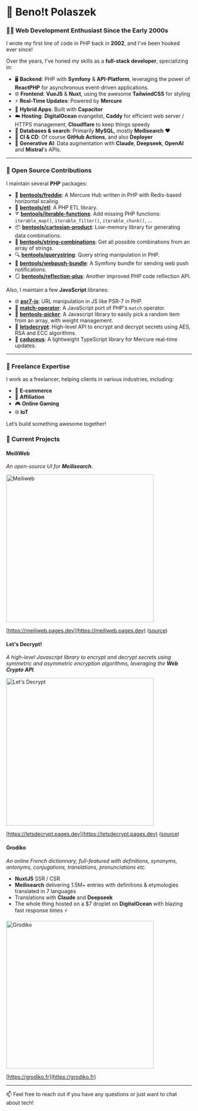# 👋 Beno!t Polaszek

### 👨‍💻 Web Development Enthusiast Since the Early 2000s

I wrote my first line of code in PHP back in **2002**, and I've been hooked ever since! 

Over the years, I've honed my skills as a **full-stack developer**, specializing in:

- 🖥️ **Backend**: PHP with **Symfony** & **API-Platform**, leveraging the power of **ReactPHP** for asynchronous event-driven applications.
- 🌐 **Frontend**: **VueJS** & **Nuxt**, using the awesome **TailwindCSS** for styling
- ⚡ **Real-Time Updates**: Powered by **Mercure**
- 📱 **Hybrid Apps**: Built with **Capacitor**
- ☁️ **Hosting**: **DigitalOcean** evangelist, **Caddy** for efficient web server / HTTPS management, **Cloudflare** to keep things speedy
- 💾 **Databases & search**: Primarily **MySQL**, mostly **Meilisearch** ♥️
- 🚛 **CI & CD**: Of course **GitHub Actions**, and also **Deployer**
- 🤖 **Generative AI**: Data augmentation with  **Claude**, **Deepseek**, **OpenAI** and **Mistral**'s APIs.

---

### 🌟 Open Source Contributions

I maintain several **PHP** packages:

- 🧰 [**bentools/freddie**](https://github.com/bpolaszek/freddie): A Mercure Hub written in PHP with Redis-based horizontal scaling.
- 🔄 [**bentools/etl**](https://github.com/bpolaszek/bentools-etl): A PHP ETL library.
- ➰ [**bentools/iterable-functions**](https://github.com/bpolaszek/php-iterable-functions): Add missing PHP functions: `iterable_map()`, `iterable_filter()`, `iterable_chunk()`, ...
- 📦 [**bentools/cartesian-product**](https://github.com/bpolaszek/cartesian-product): Low-memory library for generating data combinations.
- 🐝 [**bentools/string-combinations**](https://github.com/bpolaszek/string-combinations): Get all possible combinations from an array of strings.
- 🔍 [**bentools/querystring**](https://github.com/bpolaszek/querystring): Query string manipulation in PHP.
- 📲 [**bentools/webpush-bundle**](https://github.com/bpolaszek/webpush-bundle): A Symfony bundle for sending web push notifications.
- 🪞 [**bentools/reflection-plus**](https://github.com/bpolaszek/reflection-plus): Another improved PHP code reflection API.

Also, I maintain a few **JavaScript** libraries:

- 🌐 [**psr7-js**](https://github.com/bpolaszek/psr7-js): URL manipulation in JS like PSR-7 in PHP.
- 🧩 [**match-operator**](https://github.com/bpolaszek/match-operator): A JavaScript port of PHP's `match` operator.
- 🎲 [**bentools-picker**](https://github.com/bpolaszek/picker-js): A Javascript library to easily pick a random item from an array, with weight management.
- 🔐 [**letsdecrypt**](https://github.com/bpolaszek/letsdecrypt): High-level API to encrypt and decrypt secrets using AES, RSA and ECC algorithms.
- 🔗 [**caduceus**](https://github.com/bpolaszek/caduceus): A lightweight TypeScript library for Mercure real-time updates.

---

### 💼 Freelance Expertise

I work as a freelancer, helping clients in various industries, including:

- 🛒 **E-commerce**
- 💸 **Affiliation**
- 🎮 **Online Gaming**
- 🌐 **IoT**

Let’s build something awesome together!

### 🚀 Current Projects

#### MeiliWeb

_An open-source UI for **Meilisearch**._

[<img width="400" alt="Meiliweb" src="https://github.com/user-attachments/assets/091b37d2-6b8b-4e57-8f29-3b5f8833f2a2">](https://meiliweb.pages.dev)

[https://meiliweb.pages.dev](https://meiliweb.pages.dev) ([source](https://github.com/bpolaszek/meiliweb))


#### Let's Decrypt!

_A high-level Javascript library to encrypt and decrypt secrets using symmetric and asymmetric encryption algorithms, leveraging the **Web Crypto API**._

[<img width="400" alt="Let's Decrypt" src="https://github.com/user-attachments/assets/7371f351-ca96-4164-9786-737c43050389" />](https://letsdecrypt.pages.dev)

[https://letsdecrypt.pages.dev](https://letsdecrypt.pages.dev) ([source](https://github.com/bpolaszek/letsdecrypt))


#### Grodiko

_An online French dictionnary, full-featured with definitions, synonyms, antonyms, conjugations, translations, pronunciations etc._

- **NuxtJS** SSR / CSR
- **Meilisearch** delivering 1.5M+ entries with definitions & etymologies translated in 7 languages
- Translations with **Claude** and **Deepseek**
- The whole thing hosted on a $7 droplet on **DigitalOcean** with blazing fast response times ⚡️

[<img width="400" alt="Grodiko" src="https://github.com/user-attachments/assets/b8d1e63f-5b1a-4de8-b6b3-78745aec9f61">](https://grodiko.fr)

[https://grodiko.fr](https://grodiko.fr)

---

📫 Feel free to reach out if you have any questions or just want to chat about tech!
